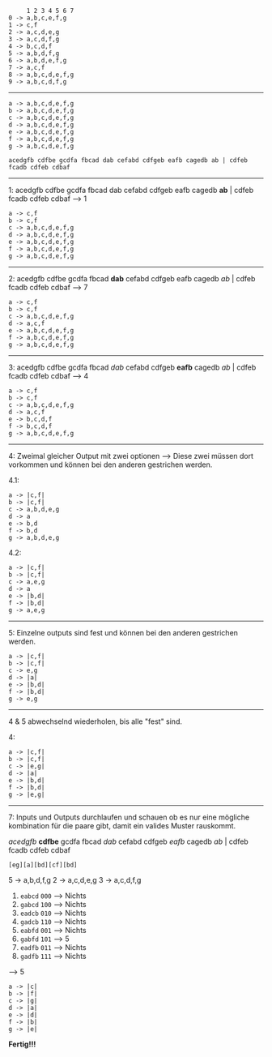 ```
     1 2 3 4 5 6 7
0 -> a,b,c,e,f,g
1 -> c,f
2 -> a,c,d,e,g
3 -> a,c,d,f,g
4 -> b,c,d,f
5 -> a,b,d,f,g
6 -> a,b,d,e,f,g
7 -> a,c,f
8 -> a,b,c,d,e,f,g
9 -> a,b,c,d,f,g
```

---

```
a -> a,b,c,d,e,f,g
b -> a,b,c,d,e,f,g
c -> a,b,c,d,e,f,g
d -> a,b,c,d,e,f,g
e -> a,b,c,d,e,f,g
f -> a,b,c,d,e,f,g
g -> a,b,c,d,e,f,g
```
```
acedgfb cdfbe gcdfa fbcad dab cefabd cdfgeb eafb cagedb ab | cdfeb fcadb cdfeb cdbaf
```
---

1: acedgfb cdfbe gcdfa fbcad dab cefabd cdfgeb eafb cagedb **ab** | cdfeb fcadb cdfeb cdbaf --> 1

```
a -> c,f
b -> c,f
c -> a,b,c,d,e,f,g
d -> a,b,c,d,e,f,g
e -> a,b,c,d,e,f,g
f -> a,b,c,d,e,f,g
g -> a,b,c,d,e,f,g
```

---

2: acedgfb cdfbe gcdfa fbcad **dab** cefabd cdfgeb eafb cagedb *ab* | cdfeb fcadb cdfeb cdbaf --> 7

```
a -> c,f
b -> c,f
c -> a,b,c,d,e,f,g
d -> a,c,f
e -> a,b,c,d,e,f,g
f -> a,b,c,d,e,f,g
g -> a,b,c,d,e,f,g
```

---

3: acedgfb cdfbe gcdfa fbcad *dab* cefabd cdfgeb **eafb** cagedb *ab* | cdfeb fcadb cdfeb cdbaf --> 4

```
a -> c,f
b -> c,f
c -> a,b,c,d,e,f,g
d -> a,c,f
e -> b,c,d,f
f -> b,c,d,f
g -> a,b,c,d,e,f,g
```

---

4: Zweimal gleicher Output mit zwei optionen --> Diese zwei müssen dort vorkommen und können bei den anderen gestrichen werden.

4.1:
```
a -> |c,f|
b -> |c,f|
c -> a,b,d,e,g
d -> a
e -> b,d
f -> b,d
g -> a,b,d,e,g
```

4.2:
```
a -> |c,f|
b -> |c,f|
c -> a,e,g
d -> a
e -> |b,d|
f -> |b,d|
g -> a,e,g
```

---

5: Einzelne outputs sind fest und können bei den anderen gestrichen werden.

```
a -> |c,f|
b -> |c,f|
c -> e,g
d -> |a|
e -> |b,d|
f -> |b,d|
g -> e,g
```

---

4 & 5 abwechselnd wiederholen, bis alle "fest" sind.

4:
```
a -> |c,f|
b -> |c,f|
c -> |e,g|
d -> |a|
e -> |b,d|
f -> |b,d|
g -> |e,g|
```

---

7: Inputs und Outputs durchlaufen und schauen ob es nur eine mögliche kombination für die paare gibt, damit ein valides Muster rauskommt.

*acedgfb* **cdfbe** gcdfa fbcad *dab* cefabd cdfgeb *eafb* cagedb *ab* | cdfeb fcadb cdfeb cdbaf

`[eg][a][bd][cf][bd]`

5 -> a,b,d,f,g
2 -> a,c,d,e,g
3 -> a,c,d,f,g

1. `eabcd` `000` --> Nichts
2. `gabcd` `100` --> Nichts
3. `eadcb` `010` --> Nichts
4. `gadcb` `110` --> Nichts
5. `eabfd` `001` --> Nichts
6. `gabfd` `101` --> 5
7. `eadfb` `011` --> Nichts
8. `gadfb` `111` --> Nichts

--> 5
```
a -> |c|
b -> |f|
c -> |g|
d -> |a|
e -> |d|
f -> |b|
g -> |e|
```

**Fertig!!!**